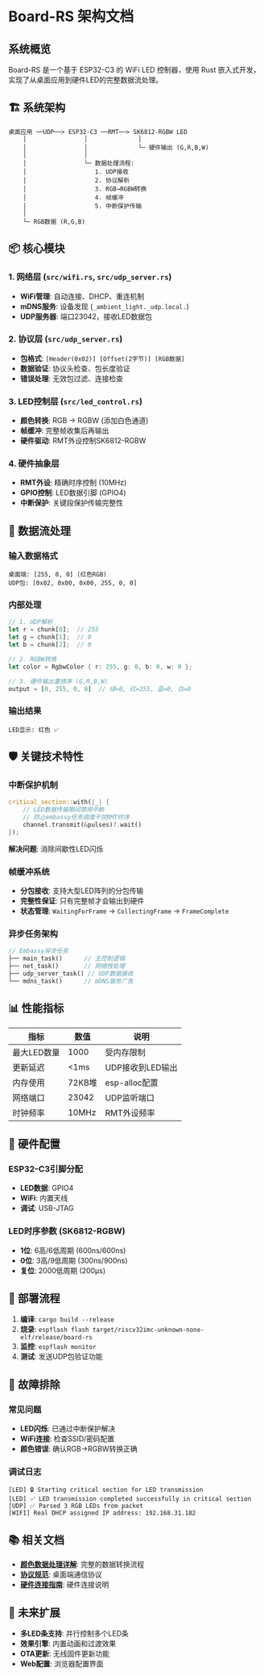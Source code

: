 # Board-RS 架构文档

## 系统概览

Board-RS 是一个基于 ESP32-C3 的 WiFi LED 控制器，使用 Rust 嵌入式开发，实现了从桌面应用到硬件LED的完整数据流处理。

## 🏗️ 系统架构

```
桌面应用 ──UDP──> ESP32-C3 ──RMT──> SK6812-RGBW LED
    │                │              │
    │                │              └─ 硬件输出 (G,R,B,W)
    │                │
    │                └─ 数据处理流程:
    │                   1. UDP接收
    │                   2. 协议解析  
    │                   3. RGB→RGBW转换
    │                   4. 帧缓冲
    │                   5. 中断保护传输
    │
    └─ RGB数据 (R,G,B)
```

## 📦 核心模块

### 1. 网络层 (`src/wifi.rs`, `src/udp_server.rs`)
- **WiFi管理**: 自动连接、DHCP、重连机制
- **mDNS服务**: 设备发现 (`_ambient_light._udp.local.`)
- **UDP服务器**: 端口23042，接收LED数据包

### 2. 协议层 (`src/udp_server.rs`)
- **包格式**: `[Header(0x02)] [Offset(2字节)] [RGB数据]`
- **数据验证**: 协议头检查、包长度验证
- **错误处理**: 无效包过滤、连接检查

### 3. LED控制层 (`src/led_control.rs`)
- **颜色转换**: RGB → RGBW (添加白色通道)
- **帧缓冲**: 完整帧收集后再输出
- **硬件驱动**: RMT外设控制SK6812-RGBW

### 4. 硬件抽象层
- **RMT外设**: 精确时序控制 (10MHz)
- **GPIO控制**: LED数据引脚 (GPIO4)
- **中断保护**: 关键段保护传输完整性

## 🔄 数据流处理

### 输入数据格式
```
桌面端: [255, 0, 0] (红色RGB)
UDP包: [0x02, 0x00, 0x00, 255, 0, 0]
```

### 内部处理
```rust
// 1. UDP解析
let r = chunk[0];  // 255
let g = chunk[1];  // 0  
let b = chunk[2];  // 0

// 2. RGBW转换
let color = RgbwColor { r: 255, g: 0, b: 0, w: 0 };

// 3. 硬件输出重排序 (G,R,B,W)
output = [0, 255, 0, 0]  // 绿=0, 红=255, 蓝=0, 白=0
```

### 输出结果
```
LED显示: 红色 ✅
```

## 🛡️ 关键技术特性

### 中断保护机制
```rust
critical_section::with(|_| {
    // LED数据传输期间禁用中断
    // 防止embassy任务调度干扰RMT时序
    channel.transmit(&pulses)?.wait()
});
```

**解决问题**: 消除间歇性LED闪烁

### 帧缓冲系统
- **分包接收**: 支持大型LED阵列的分包传输
- **完整性保证**: 只有完整帧才会输出到硬件
- **状态管理**: `WaitingForFrame` → `CollectingFrame` → `FrameComplete`

### 异步任务架构
```rust
// Embassy异步任务
├── main_task()      // 主控制逻辑
├── net_task()       // 网络栈处理
├── udp_server_task() // UDP数据接收
└── mdns_task()      // mDNS服务广告
```

## 📊 性能指标

| 指标 | 数值 | 说明 |
|------|------|------|
| 最大LED数量 | 1000 | 受内存限制 |
| 更新延迟 | <1ms | UDP接收到LED输出 |
| 内存使用 | 72KB堆 | esp-alloc配置 |
| 网络端口 | 23042 | UDP监听端口 |
| 时钟频率 | 10MHz | RMT外设频率 |

## 🔧 硬件配置

### ESP32-C3引脚分配
- **LED数据**: GPIO4
- **WiFi**: 内置天线
- **调试**: USB-JTAG

### LED时序参数 (SK6812-RGBW)
- **1位**: 6高/6低周期 (600ns/600ns)
- **0位**: 3高/9低周期 (300ns/900ns)  
- **复位**: 2000低周期 (200μs)

## 🚀 部署流程

1. **编译**: `cargo build --release`
2. **烧录**: `espflash flash target/riscv32imc-unknown-none-elf/release/board-rs`
3. **监控**: `espflash monitor`
4. **测试**: 发送UDP包验证功能

## 🐛 故障排除

### 常见问题
- **LED闪烁**: 已通过中断保护解决
- **WiFi连接**: 检查SSID/密码配置
- **颜色错误**: 确认RGB→RGBW转换正确

### 调试日志
```
[LED] 🔒 Starting critical section for LED transmission
[LED] ✅ LED transmission completed successfully in critical section
[UDP] ✅ Parsed 3 RGB LEDs from packet
[WIFI] Real DHCP assigned IP address: 192.168.31.182
```

## 📚 相关文档

- **[颜色数据处理详解](COLOR_DATA_PROCESSING.md)**: 完整的数据转换流程
- **[协议规范](../desktop/docs/)**: 桌面端通信协议
- **[硬件连接指南](../README.md#hardware-requirements)**: 硬件连接说明

## 🔮 未来扩展

- **多LED条支持**: 并行控制多个LED条
- **效果引擎**: 内置动画和过渡效果
- **OTA更新**: 无线固件更新功能
- **Web配置**: 浏览器配置界面
